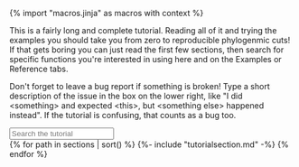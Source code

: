 {% import "macros.jinja" as macros with context %}

This is a fairly long and complete tutorial. Reading all of it and trying the
examples you should take you from zero to reproducible phylogenmic cuts!
If that gets boring you can just read the first few sections, then
search for specific functions you're interested in using here and on the
Examples or Reference tabs.

Don't forget to leave a bug report if something is broken! 
Type a short description of the issue in the box on the lower right,
like "I did \<something\> and expected \<this\>, but \<something else\> happened instead".
If the tutorial is confusing, that counts as a bug too.

<input id="tutorialsearch" placeholder="Search the tutorial" id="box" type="text"/>

<div id="tutorial">
{% for path in sections | sort() %}
	  {%- include "tutorialsection.md" -%}
{% endfor %}
</div>
